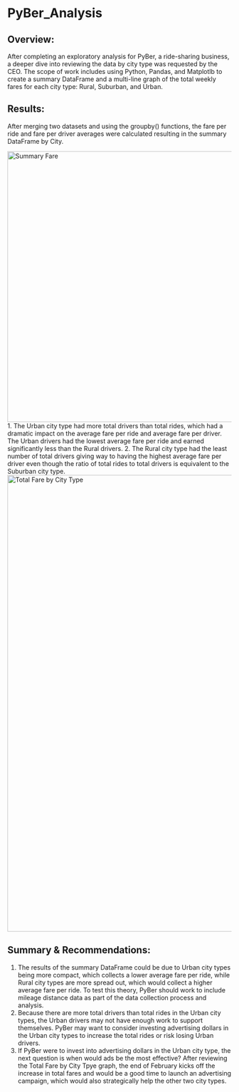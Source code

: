 # PyBer_Analysis
## Overview:
After completing an exploratory analysis for PyBer, a ride-sharing business, a deeper dive into reviewing the data by city type was requested by the CEO. The scope of work includes using Python, Pandas, and Matplotlb to create a summary DataFrame and a multi-line graph of the total weekly fares for each city type: Rural, Suburban, and Urban.
## Results:
After merging two datasets and using the groupby() functions, the fare per ride and fare per driver averages were calculated resulting in the summary DataFrame by City.

<img width="609" alt="Summary Fare" src="https://user-images.githubusercontent.com/109715441/195676887-4152f693-ea9c-4573-b937-ab6f284c459c.png">
1. The Urban city type had more total drivers than total rides, which had a dramatic impact on the average fare per ride and average fare per driver. The Urban drivers had the lowest average fare per ride and earned significantly less than the Rural drivers.
2. The Rural city type had the least number of total drivers giving way to having the highest average fare per driver even though the ratio of total rides to total drivers is equivalent to the Suburban city type.
<img width="1027" alt="Total Fare by City Type" src="https://user-images.githubusercontent.com/109715441/195676412-7dbb60cd-814e-4515-abc5-e2ec259a5cd7.png">

## Summary & Recommendations:
1. The results of the summary DataFrame could be due to Urban city types being more compact, which collects a lower average fare per ride, while Rural city types are more spread out, which would collect a higher average fare per ride. To test this theory, PyBer should work to include mileage distance data as part of the data collection process and analysis.
2. Because there are more total drivers than total rides in the Urban city types, the Urban drivers may not have enough work to support themselves. PyBer may want to consider investing advertising dollars in the Urban city types to increase the total rides or risk losing Urban drivers.
3. If PyBer were to invest into advertising dollars in the Urban city type, the next question is when would ads be the most effective? After reviewing the Total Fare by City Tpye graph, the end of February kicks off the increase in total fares and would be a good time to launch an advertising campaign, which would also strategically help the other two city types.
